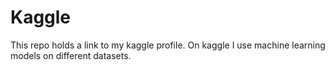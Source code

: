 # Kaggle
This repo holds a link to my kaggle profile. On kaggle I use machine learning models on different datasets.
